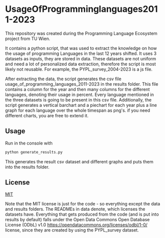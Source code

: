 # UsageOfProgramminglanguages2011-2023

This repository was created during the Programming Language Ecosystem project from TU Wien.

It contains a python script, that was used to extract the knowledge on how the usage of programming Languages in the last 12 years shifted. It uses 3 datasets as inputs, they are stored in data. These datasets are not uniform and need a lot of personalized data extraction, therefore the script is most likely not reusable. For example, the PYPL_survey_2004-2023 is a js file.

After extracting the data, the script generates the csv file usage_of_programming_languages_2011-2023 in the results folder. This file contains a column for the year and then many columns for the different languages, denoting their usage in percent. Every language mentioned in the three datasets is going to be present in this csv file. Additionally, the script generates a vertical barchart and a piechart for each year plus a line graph for each language over the whole timespan as png's. if you need different charts, you are free to extend it.

## Usage

Run in the console with

```python
python generate_results.py
```

This generates the result csv dataset and different graphs and puts them into the results folder.

## License

[MIT](https://choosealicense.com/licenses/mit/)

Note that the MIT license is just for the code - so everything except the data and results folders. The READMEs in data denote, which licenses the datasets have. Everything that gets produced from the code (and is put into results by default) falls under the Open Data Commons Open Database License (ODbL) v1.0 https://opendatacommons.org/licenses/odbl/1-0/ license, since they are created by using the PYPL_survey dataset.
